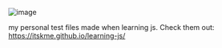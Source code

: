 ![image](https://github.com/user-attachments/assets/d633e1a7-efd5-4ae2-b9db-50ce56c65e5f)


my personal test files made when learning js. Check them out: https://itskme.github.io/learning-js/
